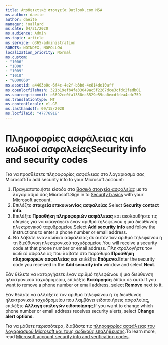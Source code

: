 ```yaml
---
title: Αποδεικτικά στοιχεία Outlook.com MSA
ms.author: daeite
author: daeite
manager: joallard
ms.date: 04/21/2020
ms.audience: Admin
ms.topic: article
ms.service: o365-administration
ROBOTS: NOINDEX, NOFOLLOW
localization_priority: Normal
ms.custom:
- "1006"
- "1008"
- "1009"
- "1010"
- "8000060"
ms.assetid: a4403b0c-6f4c-4e2f-b3bd-4e814de10aff
ms.openlocfilehash: 321b19efb4fe33049ac5f2267dce3cfdc2fedb01
ms.sourcegitcommit: c6692ce0fa1358ec3529e59ca0ecdfdea4cdc759
ms.translationtype: MT
ms.contentlocale: el-GR
ms.lasthandoff: 09/15/2020
ms.locfileid: "47776918"
---
```

# <a name="security-info-and-security-codes"></a><span data-ttu-id="d9bf7-102">Πληροφορίες ασφάλειας και κωδικοί ασφαλείας</span><span class="sxs-lookup"><span data-stu-id="d9bf7-102">Security info and security codes</span></span>

<span data-ttu-id="d9bf7-103">Για να προσθέσετε πληροφορίες ασφάλειας στο λογαριασμό σας Microsoft:</span><span class="sxs-lookup"><span data-stu-id="d9bf7-103">To add security info to your Microsoft account:</span></span>

1. <span data-ttu-id="d9bf7-104">Πραγματοποιήστε είσοδο στα [Βασικά στοιχεία ασφαλείας](https://account.microsoft.com/security) με το λογαριασμό σας Microsoft.</span><span class="sxs-lookup"><span data-stu-id="d9bf7-104">Sign in to [Security basics](https://account.microsoft.com/security) with your Microsoft account.</span></span>
1. <span data-ttu-id="d9bf7-105">Επιλέξτε **στοιχεία επικοινωνίας ασφαλείας**.</span><span class="sxs-lookup"><span data-stu-id="d9bf7-105">Select **Security contact info**.</span></span>
1. <span data-ttu-id="d9bf7-106">Επιλέξτε **Προσθήκη πληροφοριών ασφάλειας** και ακολουθήστε τις οδηγίες για να εισαγάγετε έναν αριθμό τηλεφώνου ή μια διεύθυνση ηλεκτρονικού ταχυδρομείου.</span><span class="sxs-lookup"><span data-stu-id="d9bf7-106">Select **Add security info** and follow the instructions to enter a phone number or email address.</span></span>
1. <span data-ttu-id="d9bf7-107">Θα λάβετε έναν κωδικό ασφαλείας σε αυτόν τον αριθμό τηλεφώνου ή τη διεύθυνση ηλεκτρονικού ταχυδρομείου.</span><span class="sxs-lookup"><span data-stu-id="d9bf7-107">You will receive a security code at that phone number or email address.</span></span> <span data-ttu-id="d9bf7-108">Πληκτρολογήστε τον κωδικό ασφαλείας που λάβατε στο παράθυρο **Προσθήκη πληροφοριών ασφαλείας** και επιλέξτε **Επόμενο**.</span><span class="sxs-lookup"><span data-stu-id="d9bf7-108">Enter the security code you received in the **Add security info** window and select **Next**.</span></span>

<span data-ttu-id="d9bf7-109">Εάν θέλετε να καταργήσετε έναν αριθμό τηλεφώνου ή μια διεύθυνση ηλεκτρονικού ταχυδρομείου, επιλέξτε **Κατάργηση** δίπλα σε αυτό.</span><span class="sxs-lookup"><span data-stu-id="d9bf7-109">If you want to remove a phone number or email address, select **Remove** next to it.</span></span>

<span data-ttu-id="d9bf7-110">Εάν θέλετε να αλλάξετε τον αριθμό τηλεφώνου ή τη διεύθυνση ηλεκτρονικού ταχυδρομείου που λαμβάνει ειδοποιήσεις ασφαλείας, επιλέξτε **Αλλαγή επιλογών ειδοποίησης**.</span><span class="sxs-lookup"><span data-stu-id="d9bf7-110">If you want to change which phone number or email address receives security alerts, select **Change alert options**.</span></span>

<span data-ttu-id="d9bf7-111">Για να μάθετε περισσότερα, διαβάστε τις [πληροφορίες ασφάλειας του λογαριασμού Microsoft και τους κωδικούς επαλήθευσης](https://support.microsoft.com/help/12428/).</span><span class="sxs-lookup"><span data-stu-id="d9bf7-111">To learn more, read [Microsoft account security info and verification codes](https://support.microsoft.com/help/12428/).</span></span>